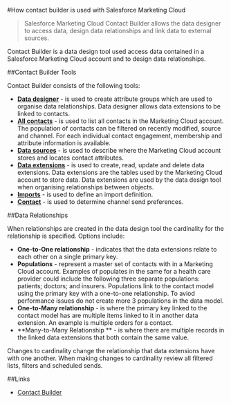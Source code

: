 #How contact builder is used with Salesforce Marketing Cloud

> Salesforce Marketing Cloud Contact Builder allows the data designer to access data, design data relationships and link data to external sources.

Contact Builder is a data design tool used access data contained in a Salesforce Marketing Cloud account and to design data relationships. 

##Contact Builder Tools

Contact Builder consists of the following tools:

* [**Data designer**](https://help.marketingcloud.com/en/documentation/contact_builder/data_designer/) - is used to create attribute groups which are used to organise data relationships. Data designer allows data extensions to be linked to contacts.
* [**All contacts**](https://help.marketingcloud.com/en/documentation/contact_builder/all_contacts/) - is used to list all contacts in the Marketing Cloud account. The population of contacts can be filtered on recently modified, source and channel. For each individual contact engagement, membership and attribute information is available.
* [**Data sources**](https://help.marketingcloud.com/en/documentation/contact_builder/data_sources/) - is used to describe where the Marketing Cloud account stores and locates contact attributes.
* [**Data extensions**](https://help.marketingcloud.com/en/documentation/contact_builder/data_extensions/) - is used to create, read, update and delete data extensions. Data extensions are the tables used by the Marketing Cloud account to store data. Data extensions are used by the data design tool when organising relationships between objects.
* [**Imports**](https://help.marketingcloud.com/en/documentation/contact_builder/imports/) - is used to define an import definition.
* [**Contact**](https://help.marketingcloud.com/en/documentation/contact_builder/contacts_configuration/) - is used to determine channel send preferences. 

##Data Relationships

When relationships are created in the data design tool the cardinality for the relationship is specified. Options include:

* **One-to-One relationship** - indicates that the data extensions relate to each other on a single primary key. 
* **Populations** - represent a master set of contacts with in a Marketing Cloud account. Examples of populates in the same for a health care provider could include the following three separate populations: patients; doctors; and insurers. Populations link to the contact model using the primary key with a one-to-one relationship. To aviod performance issues do not create more 3 populations in the data model.
* **One-to-Many relationship** - is where the primary key linked to the contact model has are multiple items linked to it in another data extension. An example is multiple orders for a contact.
* **Many-to-Many Relationship ** - is where there are multiple records in the linked data extensions that both contain the same value.

Changes to cardinality change the relationship that data extensions have with one another. When making changes to cardinality review all filtered lists, filters and scheduled sends.


##Links

* [Contact Builder](https://help.marketingcloud.com/en/documentation/contact_builder/)
